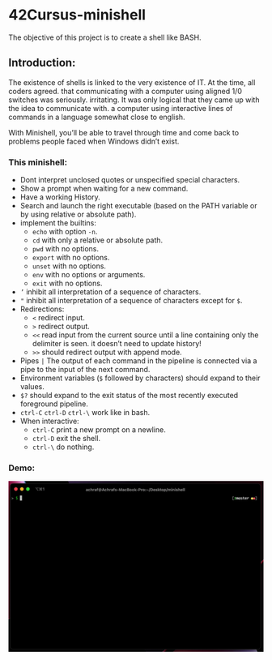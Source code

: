 # 42Cursus-minishell
The objective of this project is to create a shell like BASH.
## Introduction:
The existence of shells is linked to the very existence of IT. At the time, all coders agreed.
that communicating with a computer using aligned 1/0 switches was seriously.
irritating. It was only logical that they came up with the idea to communicate with.
a computer using interactive lines of commands in a language somewhat close to english.

With Minishell, you’ll be able to travel through time and come back to problems people faced when Windows didn’t exist.

### This minishell:

- Dont interpret unclosed quotes or unspecified special characters.
- Show a prompt when waiting for a new command.
- Have a working History.
- Search and launch the right executable (based on the PATH variable or by using relative or absolute path).
- implement the builtins:
  - `echo` with option `-n`.
  - `cd` with only a relative or absolute path.
  - `pwd` with no options.
  - `export` with no options.
  - `unset` with no options.
  - `env` with no options or arguments.
  - `exit` with no options.
- `’` inhibit all interpretation of a sequence of characters.
- `"` inhibit all interpretation of a sequence of characters except for `$`.
- Redirections:
  - `<` redirect input.
  - `>` redirect output.
  - `<<` read input from the current source until a line containing only the delimiter is seen. it doesn’t need to update history!
  - `>>` should redirect output with append mode.
- Pipes `|` The output of each command in the pipeline is connected via a pipe to the input of the next command.
- Environment variables (`$` followed by characters) should expand to their values.
- `$?` should expand to the exit status of the most recently executed foreground pipeline.
- `ctrl-C` `ctrl-D` `ctrl-\` work like in bash.
- When interactive:
  - `ctrl-C` print a new prompt on a newline.
  - `ctrl-D` exit the shell.
  - `ctrl-\` do nothing.

### Demo:
![minishell GIF](https://github.com/spydersy/42Cursus-minishell/blob/master/gif/minishell.gif)